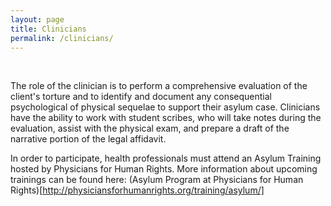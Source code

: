 ```yaml
---
layout: page
title: Clinicians
permalink: /clinicians/
---
```

<br>

The role of the clinician is to perform a comprehensive evaluation of the client's torture and to identify and document any consequential psychological of physical sequelae to support their asylum case. Clinicians have the ability to work with student scribes, who will take notes during the evaluation, assist with the physical exam, and prepare a draft of the narrative portion of the legal affidavit.

In order to participate, health professionals must attend an Asylum Training hosted by Physicians for Human Rights. 
More information about upcoming trainings can be found here: (Asylum Program at Physicians for Human Rights)[http://physiciansforhumanrights.org/training/asylum/]
